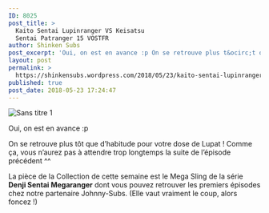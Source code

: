```yaml
---
ID: 8025
post_title: >
  Kaito Sentai Lupinranger VS Keisatsu
  Sentai Patranger 15 VOSTFR
author: Shinken Subs
post_excerpt: 'Oui, on est en avance :p On se retrouve plus t&ocirc;t que d&rsquo;habitude pour votre dose de Lupat ! Comme &ccedil;a, vous n&rsquo;aurez pas &agrave; attendre trop longtemps la suite de l&rsquo;&eacute;pisode pr&eacute;c&eacute;dent ^^ La pi&egrave;ce de la Collection de cette semaine est le Mega Sling de la s&eacute;rie Denji Sentai Megaranger dont vous pouvez &hellip; <a href="https://shinkensubs.wordpress.com/2018/05/23/kaito-sentai-lupinranger-vs-keisatsu-sentai-patranger-15-vostfr/">Continuer &agrave; lire ... <span> "Kaito Sentai Lupinranger VS Keisatsu Sentai Patranger 15&nbsp;VOSTFR"</span></a>'
layout: post
permalink: >
  https://shinkensubs.wordpress.com/2018/05/23/kaito-sentai-lupinranger-vs-keisatsu-sentai-patranger-15-vostfr/
published: true
post_date: 2018-05-23 17:24:47
---
```

<p><img data-attachment-id="2415" data-permalink="https://shinkensubs.wordpress.com/2018/05/23/kaito-sentai-lupinranger-vs-keisatsu-sentai-patranger-15-vostfr/sans-titre-1-220/" data-orig-file="https://shinkensubs.files.wordpress.com/2018/05/sans-titre-111.jpg?w=840" data-orig-size="712,393" data-comments-opened="1" data-image-meta="{&quot;aperture&quot;:&quot;0&quot;,&quot;credit&quot;:&quot;&quot;,&quot;camera&quot;:&quot;&quot;,&quot;caption&quot;:&quot;&quot;,&quot;created_timestamp&quot;:&quot;0&quot;,&quot;copyright&quot;:&quot;&quot;,&quot;focal_length&quot;:&quot;0&quot;,&quot;iso&quot;:&quot;0&quot;,&quot;shutter_speed&quot;:&quot;0&quot;,&quot;title&quot;:&quot;&quot;,&quot;orientation&quot;:&quot;0&quot;}" data-image-title="Sans titre 1" data-image-description="" data-medium-file="https://shinkensubs.files.wordpress.com/2018/05/sans-titre-111.jpg?w=840?w=300" data-large-file="https://shinkensubs.files.wordpress.com/2018/05/sans-titre-111.jpg?w=840?w=712" class="alignnone size-full wp-image-2415" src="https://united-subs.dearclouds.com/wp-content/uploads/2018/05/a9380bc5e2fccd00bb01e2299dc5a5ba-1.jpg" alt="Sans titre 1" srcset="https://shinkensubs.files.wordpress.com/2018/05/sans-titre-111.jpg 712w, https://shinkensubs.files.wordpress.com/2018/05/sans-titre-111.jpg?w=150 150w, https://shinkensubs.files.wordpress.com/2018/05/sans-titre-111.jpg?w=300 300w" sizes="(max-width: 709px) 85vw, (max-width: 909px) 67vw, (max-width: 984px) 61vw, (max-width: 1362px) 45vw, 600px"   /></p>
<p>Oui, on est en avance :p</p>
<p><span id="more-2414"></span></p>
<p>On se retrouve plus tôt que d&rsquo;habitude pour votre dose de Lupat ! Comme ça, vous n&rsquo;aurez pas à attendre trop longtemps la suite de l&rsquo;épisode précédent ^^</p>
<p>La pièce de la Collection de cette semaine est le Mega Sling de la série <strong>Denji Sentai Megaranger</strong> dont vous pouvez retrouver les premiers épisodes chez notre partenaire Johnny-Subs. (Elle vaut vraiment le coup, alors foncez !)</p>
